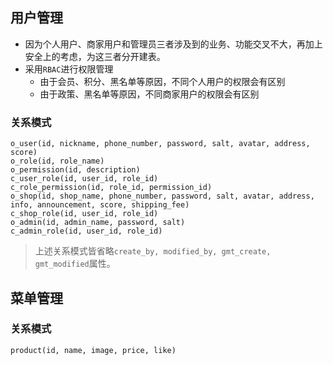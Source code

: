 ## 用户管理
- 因为个人用户、商家用户和管理员三者涉及到的业务、功能交叉不大，再加上安全上的考虑，为这三者分开建表。
- 采用`RBAC`进行权限管理
	- 由于会员、积分、黑名单等原因，不同个人用户的权限会有区别
	- 由于政策、黑名单等原因，不同商家用户的权限会有区别
### 关系模式
```
o_user(id, nickname, phone_number, password, salt, avatar, address, score)
o_role(id, role_name)
o_permission(id, description)
c_user_role(id, user_id, role_id)
c_role_permission(id, role_id, permission_id)
o_shop(id, shop_name, phone_number, password, salt, avatar, address, info, announcement, score, shipping_fee)
c_shop_role(id, user_id, role_id)
o_admin(id, admin_name, password, salt)
c_admin_role(id, user_id, role_id)
```
> 上述关系模式皆省略`create_by, modified_by, gmt_create, gmt_modified`属性。

## 菜单管理
### 关系模式
```
product(id, name, image, price, like)
```
<!--stackedit_data:
eyJoaXN0b3J5IjpbLTE2ODczNjAwMDIsMTQyMDk3NjA4OSwtNz
IyODA0MjQ1LC0yMTIzODc2MDMxLC0xNzE4MjE0MTUsLTE2OTgw
ODQ5MTQsLTE4NTM2ODEwNDAsMTY0MTk2NzU4MiwyMTE2MTUzMD
g2LC0xOTIxNDIxNjk2XX0=
-->
